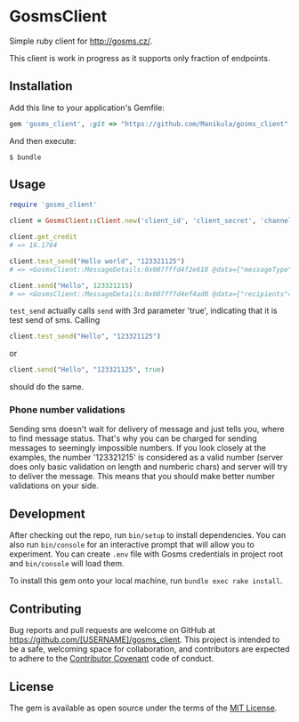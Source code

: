 # GosmsClient

Simple ruby client for http://gosms.cz/.

This client is work in progress as it supports only fraction of endpoints.

## Installation

Add this line to your application's Gemfile:

```ruby
gem 'gosms_client', :git => "https://github.com/Manikula/gosms_client"
```

And then execute:

    $ bundle

## Usage

```ruby
require 'gosms_client'

client = GosmsClient::Client.new('client_id', 'client_secret', 'channel_id')

client.get_credit
# => 16.1764

client.test_send("Hello world", "123321125")
# => <GosmsClient::MessageDetails:0x007fffd4f2e618 @data={"messageType"=>"SMS", "message"=>{"fulltext"=>"Hello world", "parts"=>["Hello world"]}, "channel"=>187931, "stats"=>{"price"=>2.42, "hasDiacritics"=>false, "smsCount"=>1, "messagePartsCount"=>1, "recipientsCount"=>1, "numberTypes"=>{"czMobile"=>0, "czOther"=>1, "sk"=>0, "other"=>0}}, "sendingInfo"=>{"status"=>"CONCEPT", "expectedSendStart"=>"2017-02-15T15:08:47+01:00", "sentStart"=>"", "sentFinish"=>""}, "reply"=>{"hasReplies"=>false, "repliesCount"=>0}}>

client.send("Hello", 123321215)
# => <GosmsClient::MessageDetails:0x007fffd4ef4ad0 @data={"recipients"=>{"invalid"=>[]}, "link"=>"/api/v1/messages/65465454"}>
```

`test_send` actually calls `send` with 3rd parameter 'true', indicating that it is test send of sms. Calling 
```ruby
client.test_send("Hello", "123321125")
```
or
```ruby
client.send("Hello", "123321125", true)
```
should do the same.

### Phone number validations
Sending sms doesn't wait for delivery of message and just tells you, where to find message status. That's why you can be charged for sending messages to seemingly impossible numbers. If you look closely at the examples, the number '123321215' is considered as a valid number (server does only basic validation on length and numberic chars) and server will try to deliver the message. This means that you should make better number validations on your side.

## Development

After checking out the repo, run `bin/setup` to install dependencies. You can also run `bin/console` for an interactive prompt that will allow you to experiment. You can create `.env` file with Gosms credentials in project root and `bin/console` will load them.

To install this gem onto your local machine, run `bundle exec rake install`.

## Contributing

Bug reports and pull requests are welcome on GitHub at https://github.com/[USERNAME]/gosms_client. This project is intended to be a safe, welcoming space for collaboration, and contributors are expected to adhere to the [Contributor Covenant](http://contributor-covenant.org) code of conduct.


## License

The gem is available as open source under the terms of the [MIT License](http://opensource.org/licenses/MIT).
